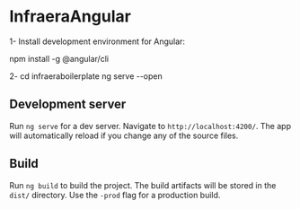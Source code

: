 # InfraeraAngular

1- 
Install development environment for Angular:

npm install -g @angular/cli

2-
cd infraeraboilerplate
ng serve --open


## Development server

Run `ng serve` for a dev server. Navigate to `http://localhost:4200/`. The app will automatically reload if you change any of the source files.

 

## Build

Run `ng build` to build the project. The build artifacts will be stored in the `dist/` directory. Use the `-prod` flag for a production build.
 
